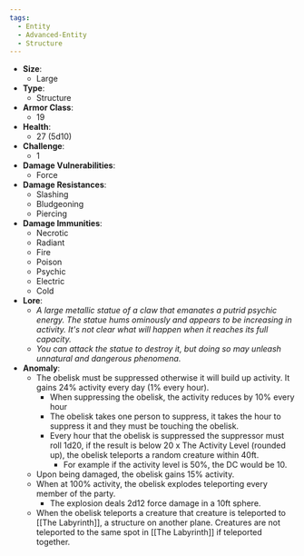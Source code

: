 ```yaml
---
tags:
  - Entity
  - Advanced-Entity
  - Structure
---
```

- **Size**:
	- Large
- **Type**:
	- Structure
- **Armor Class**:
	- 19
- **Health**:
	- 27 (5d10)
- **Challenge**:
	- 1
- **Damage Vulnerabilities**:
	- Force
- **Damage Resistances**:
	- Slashing
	- Bludgeoning
	- Piercing
- **Damage Immunities**:
	- Necrotic
	- Radiant
	- Fire
	- Poison
	- Psychic
	- Electric
	- Cold
- **Lore**:
	- *A large metallic statue of a claw that emanates a putrid psychic energy. The statue hums ominously and appears to be increasing in activity. It's not clear what will happen when it reaches its full capacity.*
	- *You can attack the statue to destroy it, but doing so may unleash unnatural and dangerous phenomena.*
- **Anomaly**:
	- The obelisk must be suppressed otherwise it will build up activity. It gains 24% activity every day (1% every hour). 
		- When suppressing the obelisk, the activity reduces by 10% every hour
		- The obelisk takes one person to suppress, it takes the hour to suppress it and they must be touching the obelisk.
		- Every hour that the obelisk is suppressed the suppressor must roll 1d20, if the result is below 20 x The Activity Level (rounded up), the obelisk teleports a random creature within 40ft.
			- For example if the activity level is 50%, the DC would be 10.
	- Upon being damaged, the obelisk gains 15% activity.
	- When at 100% activity, the obelisk explodes teleporting every member of the party.
		- The explosion deals 2d12 force damage in a 10ft sphere.
	- When the obelisk teleports a creature that creature is teleported to [[The Labyrinth]], a structure on another plane. Creatures are not teleported to the same spot in [[The Labyrinth]] if teleported together.